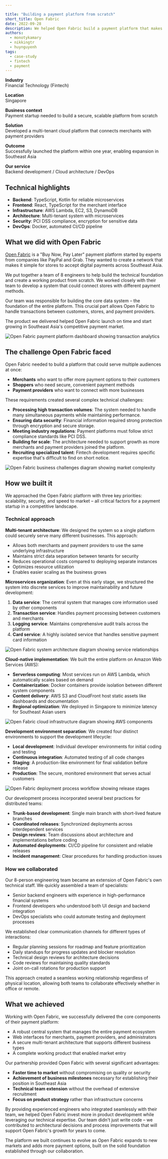 ```yaml
---

title: "Building a payment platform from scratch"
short_title: Open Fabric
date: 2022-09-28
description: We helped Open Fabric build a payment platform that makes it easier for stores to accept digital payments across Southeast Asia. Our team built the core technology and delivered a working product within a year.
authors:
  - monotykamary
  - nikkingtr
  - huynguyenh
tags: 
  - case-study
  - fintech
  - payment
---
```


**Industry**\
Financial Technology (Fintech)

**Location**\
Singapore

**Business context**\
Payment startup needed to build a secure, scalable platform from scratch

**Solution**\
Developed a multi-tenant cloud platform that connects merchants with payment providers

**Outcome**\
Successfully launched the platform within one year, enabling expansion in Southeast Asia

**Our service**\
Backend development / Cloud architecture / DevOps

## Technical highlights

- **Backend**: TypeScript, Kotlin for reliable microservices
- **Frontend**: React, TypeScript for the merchant interface
- **Infrastructure**: AWS Lambda, EC2, S3, DynamoDB
- **Architecture**: Multi-tenant system with microservices
- **Security**: PCI DSS compliance, encryption for sensitive data
- **DevOps**: Docker, automated CI/CD pipeline

## What we did with Open Fabric

[Open Fabric](https://openfabric.co/) is a "Buy Now, Pay Later" payment platform started by experts from companies like PayPal and Grab. They wanted to create a network that makes it simple for stores to accept digital payments across Southeast Asia.

We put together a team of 8 engineers to help build the technical foundation and create a working product from scratch. We worked closely with their team to develop a system that could connect stores with different payment methods.

Our team was responsible for building the core data system – the foundation of the entire platform. This crucial part allows Open Fabric to handle transactions between customers, stores, and payment providers.

The product we delivered helped Open Fabric launch on time and start growing in Southeast Asia's competitive payment market.

![Open Fabric payment platform dashboard showing transaction analytics](assets/openfabric-main.webp)

## The challenge Open Fabric faced

Open Fabric needed to build a platform that could serve multiple audiences at once:

- **Merchants** who want to offer more payment options to their customers
- **Shoppers** who need secure, convenient payment methods
- **Payment providers** who want to connect with more businesses

These requirements created several complex technical challenges:

- **Processing high transaction volumes**: The system needed to handle many simultaneous payments while maintaining performance.
- **Ensuring data security**: Financial information required strong protection through encryption and secure storage.
- **Meeting industry regulations**: Payment platforms must follow strict compliance standards like PCI DSS.
- **Building for scale**: The architecture needed to support growth as more merchants and payment providers joined the platform.
- **Recruiting specialized talent**: Fintech development requires specific expertise that's difficult to find on short notice.

![Open Fabric business challenges diagram showing market complexity](assets/openfabric-challenges.webp)

## How we built it

We approached the Open Fabric platform with three key priorities: scalability, security, and speed to market – all critical factors for a payment startup in a competitive landscape.

### Technical approach

**Multi-tenant architecture**: We designed the system so a single platform could securely serve many different businesses. This approach:

- Allows both merchants and payment providers to use the same underlying infrastructure
- Maintains strict data separation between tenants for security
- Reduces operational costs compared to deploying separate instances
- Optimizes resource utilization
- Enables easier scaling as the business grows

**Microservices organization**: Even at this early stage, we structured the system into discrete services to improve maintainability and future development:

1. **Data service**: The central system that manages core information used by other components
2. **Transaction service**: Handles payment processing between customers and merchants
3. **Logging service**: Maintains comprehensive audit trails across the platform
4. **Card service**: A highly isolated service that handles sensitive payment card information

![Open Fabric system architecture diagram showing service relationships](assets/openfabric-architecture.webp)

**Cloud-native implementation**: We built the entire platform on Amazon Web Services (AWS):

- **Serverless computing**: Most services run on AWS Lambda, which automatically scales based on demand
- **Containerization**: Docker containers provide isolation between different system components
- **Content delivery**: AWS S3 and CloudFront host static assets like dashboards and documentation
- **Regional optimization**: We deployed in Singapore to minimize latency for Southeast Asian users

![Open Fabric cloud infrastructure diagram showing AWS components](assets/openfabric-cloud.webp)

**Development environment separation**: We created four distinct environments to support the development lifecycle:

- **Local development**: Individual developer environments for initial coding and testing
- **Continuous integration**: Automated testing of all code changes
- **Staging**: A production-like environment for final validation before release
- **Production**: The secure, monitored environment that serves actual customers

![Open Fabric deployment process workflow showing release stages](assets/openfabric-deployment.webp)

Our development process incorporated several best practices for distributed teams:

- **Trunk-based development**: Single main branch with short-lived feature branches
- **Coordinated releases**: Synchronized deployments across interdependent services
- **Design reviews**: Team discussions about architecture and implementations before coding
- **Automated deployments**: CI/CD pipeline for consistent and reliable releases
- **Incident management**: Clear procedures for handling production issues

### How we collaborated

Our 8-person engineering team became an extension of Open Fabric's own technical staff. We quickly assembled a team of specialists:

- Senior backend engineers with experience in high-performance financial systems
- Frontend developers who understood both UI design and backend integration
- DevOps specialists who could automate testing and deployment processes

We established clear communication channels for different types of interactions:

- Regular planning sessions for roadmap and feature prioritization
- Daily standups for progress updates and blocker resolution
- Technical design reviews for architecture decisions
- Code reviews for maintaining quality standards
- Joint on-call rotations for production support

This approach created a seamless working relationship regardless of physical location, allowing both teams to collaborate effectively whether in office or remote.

## What we achieved

Working with Open Fabric, we successfully delivered the core components of their payment platform:

- A robust central system that manages the entire payment ecosystem
- Web interfaces for merchants, payment providers, and administrators
- A secure multi-tenant architecture that supports different business types
- A complete working product that enabled market entry

Our partnership provided Open Fabric with several significant advantages:

- **Faster time to market** without compromising on quality or security
- **Achievement of business milestones** necessary for establishing their position in Southeast Asia
- **Technical team extension** without the overhead of extensive recruitment
- **Focus on product strategy** rather than infrastructure concerns

By providing experienced engineers who integrated seamlessly with their team, we helped Open Fabric invest more in product development while leveraging our technical expertise. Our team didn't just write code – we contributed to architectural decisions and process improvements that will support Open Fabric's growth for years to come.

The platform we built continues to evolve as Open Fabric expands to new markets and adds more payment options, built on the solid foundation established through our collaboration.
